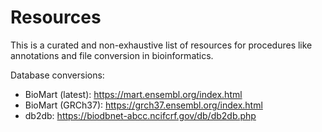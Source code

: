 # Resources

This is a curated and non-exhaustive list of resources for procedures like annotations and file conversion in bioinformatics.

Database conversions:

- BioMart (latest): https://mart.ensembl.org/index.html
- BioMart (GRCh37): https://grch37.ensembl.org/index.html
- db2db: https://biodbnet-abcc.ncifcrf.gov/db/db2db.php